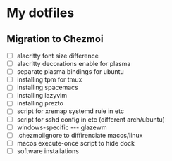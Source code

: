 # My dotfiles

## Migration to Chezmoi

- [ ] alacritty font size difference
- [ ] alacritty decorations enable for plasma
- [ ] separate plasma bindings for ubuntu
- [ ] installing tpm for tmux
- [ ] installing spacemacs
- [ ] installing lazyvim
- [ ] installing prezto
- [ ] script for xremap systemd rule in etc
- [ ] script for sshd config in etc (different arch/ubuntu)
- [ ] windows-specific --- glazewm
- [ ] .chezmoiignore to diffirenciate macos/linux
- [ ] macos execute-once script to hide dock
- [ ] software installations

